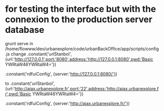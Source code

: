 
# for testing the interface but with the connexion to the production server database

grunt serve
in  
/home/flowww/dev/urbanexplore/code/urbanBackOffice/app/scripts/config.js
change
.constant('urlStanbol', {url:'http://127.0.0.1',port:'8080',address:'http://127.0.0.1:8080',pwd:'Basic YWRtaW46YWRtaW4='})

.constant('rdfuiConfig', {server:'http://127.0.0.1:8080/'})

to 
.constant('urlStanbol', {url:'http://ajax.urbanexplore.fr',port:'22',address:'http://ajax.urbanexplore.fr',pwd:'Basic YWRtaW46YWRtaW4='})

.constant('rdfuiConfig', {server:'http://ajax.urbanexplore.fr/'})


